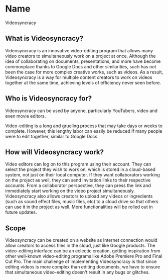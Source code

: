 # Name
Videosyncracy

## What is Videosyncracy?
Videosyncracy is an innovative video-editing program that allows many video creators to simultaneously work on a project at once.
Although the idea of collaborating on documents, presentations, and more have become commonplace thanks to Google Docs and other similarities, such has not been the case for more complex creative works, such as videos. As a result, Videosyncracy is a way for multiple content creators to work on videos together at the same time, achieving levels of efficiency never seen before.

## Who is Videosyncracy for?
Videosyncracy can be used by anyone, particularly YouTubers, video and even movie editors. 

Video-editing is a long and grueling process that may take days or weeks to complete. However, this lengthy labor can easily be reduced if many people were to edit together, similar to Google Docs.

## How will Videosyncracy work?
Video editors can log on to this program using their account. They can select the project they wish to work on, which is stored in a cloud-based system, not just on their local computer. If they want collaborators working on the project as well, they can send Invitation links to their respective accounts. 
From a collaborator perspective, they can press the link and immediately start working on the video project simultaneously. 
Videosyncracy also allows creators to upload any videos or ingredients (such as sound effect files, music files, etc) to a cloud drive so that others can use it in the project as well. More functionalities will be rolled out in future updates.

## Scope
Videosyncracy can be created on a website as Internet connection would allow creators to access files in the cloud, just like Google products. The video-editing interface can be an eclectic creation, getting inspiration from other well-known video-editing programs like Adobe Premiere Pro and Final Cut Pro. 
The main challenge of implementing Videosyncracy is that since editing videos is more complex than editing documents, we have to ensure that simultaneous video-editing doesn't result in any bugs or glitches.
